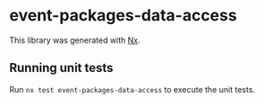 # event-packages-data-access

This library was generated with [Nx](https://nx.dev).

## Running unit tests

Run `nx test event-packages-data-access` to execute the unit tests.
